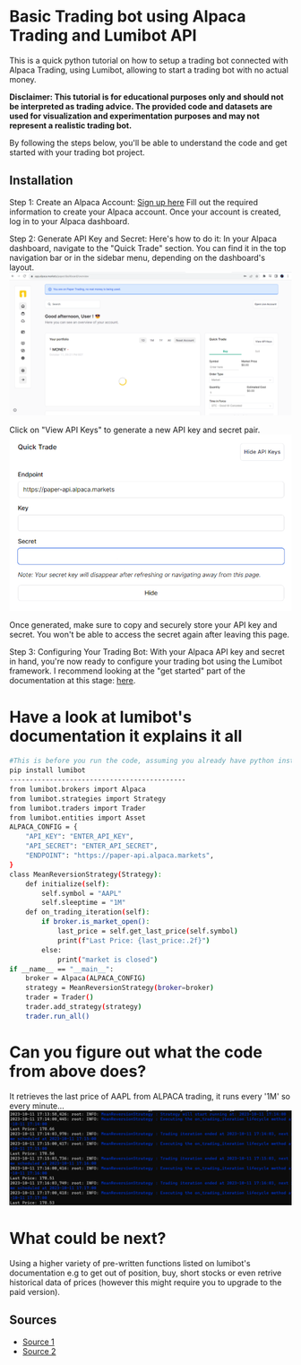 # Basic Trading bot using Alpaca Trading and Lumibot API
This is a quick python tutorial on how to setup a trading bot connected with Alpaca Trading, using Lumibot, allowing to start a trading bot with no actual money.

**Disclaimer: This tutorial is for educational purposes only and should not be interpreted as trading advice. The provided code and datasets are used for visualization and experimentation purposes and may not represent a realistic trading bot.**

By following the steps below, you'll be able to understand the code and get started with your trading bot project.

## Installation

Step 1: Create an Alpaca Account:
[Sign up here](https://app.alpaca.markets/signup)
Fill out the required information to create your Alpaca account.
Once your account is created, log in to your Alpaca dashboard.

Step 2: Generate API Key and Secret:
Here's how to do it:
In your Alpaca dashboard, navigate to the "Quick Trade" section. You can find it in the top navigation bar or in the sidebar menu, depending on the dashboard's layout.
![Generating API Key and Secret](/photo_1.png)

Click on "View API Keys" to generate a new API key and secret pair.
![Generating API Key and Secret](/photo_2.png)

Once generated, make sure to copy and securely store your API key and secret. You won't be able to access the secret again after leaving this page.

Step 3: Configuring Your Trading Bot:
With your Alpaca API key and secret in hand, you're now ready to configure your trading bot using the Lumibot framework.
I recommend looking at the "get started" part of the documentation at this stage:
[here](https://lumibot.lumiwealth.com/getting_started.html#getting-started).
# Have a look at lumibot's documentation it explains it all
```bash
#This is before you run the code, assuming you already have python installed (e.g python and command line, or an IDE such as Visual Studio Code with python and its terminal)
pip install lumibot
--------------------------------------------
from lumibot.brokers import Alpaca 
from lumibot.strategies import Strategy
from lumibot.traders import Trader
from lumibot.entities import Asset
ALPACA_CONFIG = {
    "API_KEY": "ENTER_API_KEY",
    "API_SECRET": "ENTER_API_SECRET",
    "ENDPOINT": "https://paper-api.alpaca.markets",
}
class MeanReversionStrategy(Strategy): 
    def initialize(self): 
        self.symbol = "AAPL"
        self.sleeptime = "1M"
    def on_trading_iteration(self):
        if broker.is_market_open():
            last_price = self.get_last_price(self.symbol)
            print(f"Last Price: {last_price:.2f}")
        else:
            print("market is closed")
if __name__ == "__main__":
    broker = Alpaca(ALPACA_CONFIG)
    strategy = MeanReversionStrategy(broker=broker)
    trader = Trader()
    trader.add_strategy(strategy)
    trader.run_all()
```
# Can you figure out what the code from above does?
It retrieves the last price of AAPL from ALPACA trading, it runs every '1M' so every minute...
![here is what it looks like](/photo_3.png)
# What could be next?
Using a higher variety of pre-written functions listed on lumibot's documentation e.g to get out of position, buy, short stocks or even retrive historical data of prices (however this might require you to upgrade to the paid version).
## Sources

- [Source 1](https://alpaca.markets/docs/trading/)
- [Source 2](https://lumibot.lumiwealth.com/)
